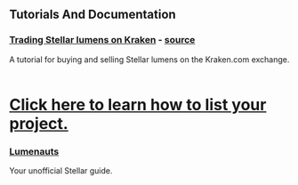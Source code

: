 ## Tutorials And Documentation

### [Trading Stellar lumens on Kraken](https://gitlab.com/yumit.goog/stellar-kraken-tutorial/wikis/home) - [source](https://gitlab.com/yumit.goog/stellar-kraken-tutorial/wikis/home)   
A tutorial for buying and selling Stellar lumens on the Kraken.com exchange.  
&nbsp;

[Click here to learn how to list your project.](https://github.com/stellar/os-projects/tree/master#-how-to-get-your-project-listed)
=======
### [Lumenauts](https://www.lumenauts.com/)
Your unofficial Stellar guide.  
&nbsp;

